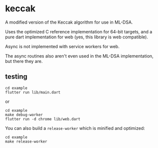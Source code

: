 # keccak

A modified version of the Keccak algorithm for use in ML-DSA.

Uses the optimized C reference implementation for 64-bit targets, and a pure dart
implementation for web (yes, this library is web compatible).

Async is not implemented with service workers for web.

The async routines also aren't even used in the ML-DSA implementation, but there
they are.

## testing

```
cd example
flutter run lib/main.dart
```

or

```
cd example
make debug-worker
flutter run -d chrome lib/web.dart
```

You can also build a `release-worker` which is minified and optimized:

```
cd example
make release-worker
```
